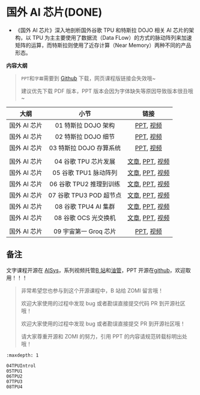 # 国外 AI 芯片(DONE)

- 《国外 AI 芯片》深入地剖析国外谷歌 TPU 和特斯拉 DOJO 相关 AI 芯片的架构，以 TPU 为主主要使用了数据流（Data FLow）的方式的脉动阵列来加速矩阵的运算，而特斯拉则使用了近存计算（Near Memory）两种不同的产品形态。

**内容大纲**

> `PPT`和`字幕`需要到 [Github](https://github.com/chenzomi12/AISystem) 下载，网页课程版链接会失效哦~
>
> 建议优先下载 PDF 版本，PPT 版本会因为字体缺失等原因导致版本很丑哦~

| 大纲 | 小节 | 链接|
|:--:|:--:|:--:|
| 国外 AI 芯片 | 01 特斯拉 DOJO 架构 | [PPT](./01DOJOArch.pdf), [视频](https://www.bilibili.com/video/BV1Ro4y1M7n8/) |
| 国外 AI 芯片 | 02 特斯拉 DOJO 细节 | [PPT](./02DOJODetail.pdf), [视频](https://www.bilibili.com/video/BV17o4y1N7Yn/) |
| 国外 AI 芯片 | 03 特斯拉 DOJO 存算系统 | [PPT](./03DOJOSystem.pdf), [视频](https://www.bilibili.com/video/BV1Ez4y1e7zo/) |
| | | |
| 国外 AI 芯片 | 04 谷歌 TPU 芯片发展 | [文章](./04TPUIntrol.md), [PPT](./04TPUIntrol.pdf), [视频](https://www.bilibili.com/video/BV1Dp4y1V7PF/) |
| 国外 AI 芯片 | 05 谷歌 TPU1 脉动阵列 | [文章](./05TPU1.md), [PPT](./05TPU1.pdf), [视频](https://www.bilibili.com/video/BV12P411W7YC/) |
| 国外 AI 芯片 | 06 谷歌 TPU2 推理到训练 | [文章](./06TPU2.md), [PPT](./06TPU2.pdf), [视频](https://www.bilibili.com/video/BV1x84y1f7Ex/) |
| 国外 AI 芯片 | 07 谷歌 TPU3 POD 超节点 | [文章](./07TPU3.md), [PPT](./07TPU3.pdf), [视频](https://www.bilibili.com/video/BV1Pm4y1g7MG/) |
| 国外 AI 芯片 | 08 谷歌 TPU4 AI 集群 | [文章](./08TPU4.md), [PPT](./08TPU4.pdf), [视频](https://www.bilibili.com/video/BV1QH4y1X77U) |
| 国外 AI 芯片 | 08 谷歌 OCS 光交换机  | [文章](./08TPU4.md), [PPT](./08TPU4.pdf), [视频](https://www.bilibili.com/video/BV1yc411o7cQ) |
| | | |
| 国外 AI 芯片 | 09 宇宙第一 Groq 芯片  | [PPT](./09Groq.pdf), [视频](https://www.bilibili.com/video/BV1jx421C7mG) |

## 备注

文字课程开源在 [AISys](https://chenzomi12.github.io/)，系列视频托管[B 站](https://space.bilibili.com/517221395)和[油管](https://www.youtube.com/@ZOMI666/videos)，PPT 开源在[github](https://github.com/chenzomi12/AISystem)，欢迎取用！！！

> 非常希望您也参与到这个开源课程中，B 站给 ZOMI 留言哦！
> 
> 欢迎大家使用的过程中发现 bug 或者勘误直接提交代码 PR 到开源社区哦！
>
> 欢迎大家使用的过程中发现 bug 或者勘误直接提交 PR 到开源社区哦！
>
> 请大家尊重开源和 ZOMI 的努力，引用 PPT 的内容请规范转载标明出处哦！

```{toctree}
:maxdepth: 1

04TPUIntrol
05TPU1
06TPU2
07TPU3
08TPU4
```